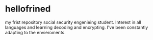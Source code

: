# hellofrined
my frist repository
social security engenieing student. Interest in all languages and learning decoding and encrypting. 
I've been constantly adapting to the envieroments. 
